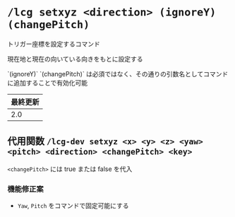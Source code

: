 # `/lcg setxyz <direction> (ignoreY) (changePitch)`
<p> トリガー座標を設定するコマンド </p>
<p> 現在地と現在の向いている向きをもとに設定する </p>
<p> `(ignoreY)` `(changePitch)` は必須ではなく、その通りの引数名としてコマンドに追加することで有効化可能 </p>

| 最終更新 |
| --- |
| 2.0 |

## 代用関数 `/lcg-dev setxyz <x> <y> <z> <yaw> <pitch> <direction> <changePitch> <key>`
`<changePitch>` には true または false を代入


### 機能修正案
- `Yaw`, `Pitch` をコマンドで固定可能にする